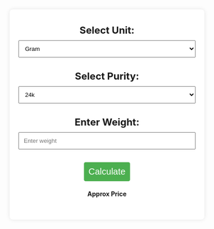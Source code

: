 <style>

    #calculator {
      background-color: #fff;
      box-shadow: 0 0 10px rgba(0, 0, 0, 0.1);
      padding: 20px;
      border-radius: 8px;
      text-align: center;
      font-color: #30fc03;
      width: 80%;
      max-width: 400px;
    }

    label {
      display: block;
      margin-bottom: 10px;
    }

    select, input {
      width: 100%;
      padding: 10px;
      margin-bottom: 15px;
      box-sizing: border-box;
    }

    button {
      background-color: #4caf50;
      color: #fff;
      padding: 10px;
      border: none;
      border-radius: 4px;
      cursor: pointer;
    }

    #result {
      margin-top: 15px;
    font-weight: bold; 

    }
    #price {
      font-size: 30px;
    }
  </style>
<div id="calculator">
  

  <label style="font-weight: bold; font-size: 22px;" for="unit">Select Unit:</label>
  <select id="unit">
    <option value="gram">Gram</option>
    <option value="tola">Tola</option>
    <option value="Ounce">Ounce</option>
    <option value="Kilo">Kilo</option>


  </select>

  <label style="font-weight: bold; font-size: 22px;" for="karat">Select Purity:</label>
  <select id="karat">
    <option value="24">24k</option>
    <option value="23">23k</option>
    <option value="22">22k</option>
    <option value="21">21k</option>
    <option value="20">20k</option>
    <option value="19">19k</option>
    <option value="18">18k</option>
    <option value="17">17k</option>
    <option value="16">16k</option>
    <option value="15">15k</option>
    <option value="14">14k</option>
    <option value="13">13k</option>
    <option value="12">12k</option>
    <option value="11">11k</option>
    <option value="10">10k</option>
    <option value="9">9k</option>
    <option value="8">8k</option>
    <option value="7">7k</option>
    <option value="6">6k</option>
    <option value="5">5k</option>
    <option value="4">4k</option>
    <option value="3">3k</option>
    <option value="2">2k</option>
    <option value="1">1k</option>
  </select>

  <label style="font-weight: bold; font-size: 22px;" for="weight">Enter Weight:</label>
  <input type="number" id="weight" placeholder="Enter weight" />
  

  <button style="font-size: 20px" onclick="calculatePrice()">Calculate</button>
  <h4 style=" font-color: #30fc03;">Approx Price </h4>

  <div id="result">
    <p id="price"></p>
  </div>
</div>
<script>
  function calculatePrice() {
    const unit = document.getElementById("unit").value;
    const karat = document.getElementById("karat").value;
    const weight = parseFloat(document.getElementById("weight").value);

    // Example pricing structure (replace with your actual pricing information)
    const prices = {
      gram: { 24: 272.47, 23: 261.18 , 22: 249.82 , 21: 238.47 , 20: 227.11 , 19: 215.91 , 18: 204.55 , 17: 193.18  , 16: 181.80  , 15: 170.44 , 14: 159.08 , 13: 147.77  , 12: 136.40 , 11: 125.03 , 10: 113.67 , 9: 102.30  , 8: 90.93  , 7: 79.56   , 6: 68.19  , 5: 56.83  , 4: 45.46 , 3: 34.08 , 2: 22.72 , 1: 11.36 },
      Kilo:{ 24: 272621.06   , 23: 261261.85 , 22: 249902.64 , 21: 238543.42  , 20: 227184.21 , 19: 215915.36 , 18: 204551.39 , 17: 193187.43 , 16: 181823.46 , 15: 170424.73 , 14: 159063.08  , 13: 147701.43 , 12: 136339.79 , 11: 124978.14  , 10: 113616.49  , 9: 102274.19 , 8: 90910.39 , 7: 79546.59  , 6: 68178.53 , 5: 56815.44  , 4: 45452.36  , 3: 34089.27 , 2: 22723.98   , 1: 11361.99  },
      tola: { 24: 3180.58  , 23: 3048.06 , 22: 2915.53  , 21: 2783.94  , 20: 2651.37  , 19: 2518.80  , 18: 2386.23 , 17: 2253.66  , 16: 2120.12  , 15: 1987.61  , 14: 1855.10  , 13: 1722.60  , 12: 1590.09 , 11: 1457.58  , 10: 1326.53  , 9: 1193.88  , 8: 1061.22  , 7: 928.57  , 6: 795.92 , 5: 663.27  , 4: 530.80 , 3: 398.10  , 2: 265.40 , 1: 132.70  },
      Ounce:{24: 8487.36 , 23: 8133.72 , 22: 7780.08  , 21: 7431.59 , 20: 7077.70  , 19: 6723.98 , 18: 6370.08  , 17: 6017.12 , 16: 5663.17 , 15: 5309.22 , 14: 4954.94  , 13: 4601.01  , 12: 4247.09  , 11: 3893.16  , 10: 3184.64  , 9: 2832.58  , 8: 2832.58  , 7: 2478.51   , 6: 2124.64 , 5: 1770.53 , 4: 1416.42  , 3: 1062.32  , 2: 708.24  , 1: 354.12  },


    };

    const price = prices[unit][karat] * weight;

    document.getElementById("price").innerText = `${price.toFixed(2)} QAR`;
  }
</script>
